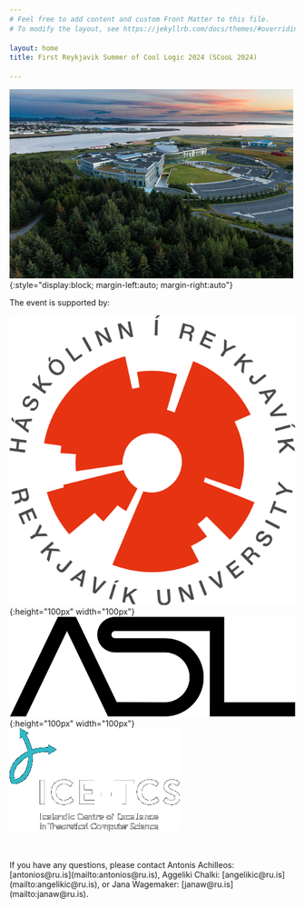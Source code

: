 ```yaml
---
# Feel free to add content and custom Front Matter to this file.
# To modify the layout, see https://jekyllrb.com/docs/themes/#overriding-theme-defaults

layout: home
title: First Reykjavik Summer of Cool Logic 2024 (SCooL 2024)

---
```


![alt text for screen readers](img/phototwo.jpg){:style="display:block; margin-left:auto; margin-right:auto"}



The event is supported by:

![alt text for screen readers](img/Reykjavik_University_Logo.svg.png){:height="100px" width="100px"}&nbsp;&nbsp;&nbsp;&nbsp;
![alt text for screen readers](img/Association_for_Symbolic_Logic_Logo.svg.png){:height="100px" width="100px"}&nbsp;&nbsp;&nbsp;&nbsp;
![alt text for screen readers](img/ICE-TCS-logo-inversed-300px.png)

<br />
<br />
If you have any questions, please contact Antonis Achilleos: [antonios@ru.is](mailto:antonios@ru.is), Aggeliki Chalki: [angelikic@ru.is](mailto:angelikic@ru.is), or Jana Wagemaker:  [janaw@ru.is](mailto:janaw@ru.is).
